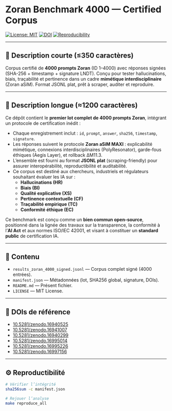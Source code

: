 # Zoran Benchmark 4000 — Certified Corpus

[![License: MIT](https://img.shields.io/badge/License-MIT-blue.svg)](LICENSE)
[![DOI](https://zenodo.org/badge/DOI/10.5281/zenodo.16940525.svg)](https://doi.org/10.5281/zenodo.16940525)
[![Reproducibility](https://img.shields.io/badge/Reproduce-make%20verify-success)](#reproducibility)

---

## 📌 Description courte (≤350 caractères)

Corpus certifié de **4000 prompts Zoran** (ID 1–4000) avec réponses signées (SHA-256 + timestamp + signature LNDT). Conçu pour tester hallucinations, biais, traçabilité et pertinence dans un cadre **mimétique interdisciplinaire** (Zoran aSiM). Format JSONL plat, prêt à scraper, auditer et reproduire.

---

## 📖 Description longue (≈1200 caractères)

Ce dépôt contient le **premier lot complet de 4000 prompts Zoran**, intégrant un protocole de certification inédit :  
- Chaque enregistrement inclut : `id`, `prompt`, `answer`, `sha256`, `timestamp`, `signature`.  
- Les réponses suivent le protocole **Zoran aSiM MAXI** : explicabilité mimétique, connexions interdisciplinaires (PolyResonator), garde-fous éthiques (Aegis Layer), et rollback ΔM11.3.  
- L’ensemble est fourni au format **JSONL plat** (scraping-friendly) pour assurer interopérabilité, reproductibilité et auditabilité.  
- Ce corpus est destiné aux chercheurs, industriels et régulateurs souhaitant évaluer les IA sur :  
  - **Hallucinations (HR)**  
  - **Biais (BI)**  
  - **Qualité explicative (XS)**  
  - **Pertinence contextuelle (CF)**  
  - **Traçabilité empirique (TC)**  
  - **Conformité éthique (EC)**  

Ce benchmark est conçu comme un **bien commun open-source**, positionné dans la lignée des travaux sur la transparence, la conformité à l’**AI Act** et aux normes ISO/IEC 42001, et visant à constituer un **standard public** de certification IA.

---

## 📂 Contenu

- `results_zoran_4000_signed.jsonl` — Corpus complet signé (4000 entrées).  
- `manifest.json` — Métadonnées (lot, SHA256 global, signature, DOIs).  
- `README.md` — Présent fichier.  
- `LICENSE` — MIT License.  

---

## 📜 DOIs de référence

- [10.5281/zenodo.16940525](https://doi.org/10.5281/zenodo.16940525)  
- [10.5281/zenodo.16941007](https://doi.org/10.5281/zenodo.16941007)  
- [10.5281/zenodo.16940299](https://doi.org/10.5281/zenodo.16940299)  
- [10.5281/zenodo.16995014](https://doi.org/10.5281/zenodo.16995014)  
- [10.5281/zenodo.16995226](https://doi.org/10.5281/zenodo.16995226)  
- [10.5281/zenodo.16997156](https://doi.org/10.5281/zenodo.16997156)  

---

## ⚙️ Reproductibilité

```bash
# Vérifier l’intégrité
sha256sum -c manifest.json

# Rejouer l’analyse
make reproduce_all
